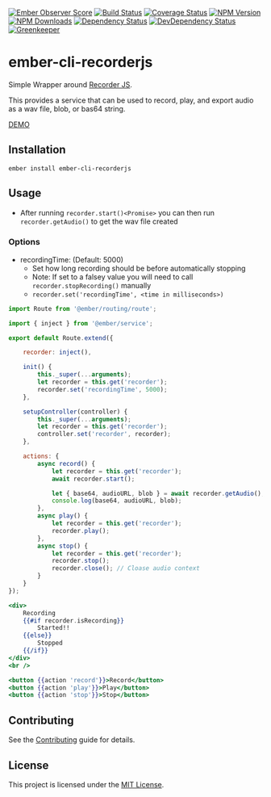 [![Ember Observer Score](http://emberobserver.com/badges/ember-cli-recorderjs.svg)](http://emberobserver.com/addons/ember-cli-recorderjs)
[![Build Status](https://travis-ci.org/devotox/ember-cli-recorderjs.svg)](http://travis-ci.org/devotox/ember-cli-recorderjs)
[![Coverage Status](https://codecov.io/gh/devotox/ember-cli-recorderjs/branch/master/graph/badge.svg)](https://codecov.io/gh/devotox/ember-cli-recorderjs)
[![NPM Version](https://badge.fury.io/js/ember-cli-recorderjs.svg)](http://badge.fury.io/js/ember-cli-recorderjs)
[![NPM Downloads](https://img.shields.io/npm/dm/ember-cli-recorderjs.svg)](https://www.npmjs.org/package/ember-cli-recorderjs)
[![Dependency Status](https://david-dm.org/poetic/ember-cli-recorderjs.svg)](https://david-dm.org/poetic/ember-cli-recorderjs)
[![DevDependency Status](https://david-dm.org/poetic/ember-cli-recorderjs/dev-status.svg)](https://david-dm.org/poetic/ember-cli-recorderjs#info=devDependencies)
[![Greenkeeper](https://badges.greenkeeper.io/devotox/ember-cli-recorderjs.svg)](https://greenkeeper.io/)

ember-cli-recorderjs
==============================================================================

Simple Wrapper around [Recorder JS](https://github.com/mattdiamond/Recorderjs).

This provides a service that can be used to record, play, and export audio as a wav file, blob, or bas64 string.

[DEMO](http://devotox.github.io/ember-cli-recorderjs)

Installation
------------------------------------------------------------------------------

```
ember install ember-cli-recorderjs
```


Usage
------------------------------------------------------------------------------

* After running `recorder.start()<Promise>` you can then run `recorder.getAudio()` to get the wav file created

### Options
* recordingTime: (Default: 5000)
	- Set how long recording should be before automatically stopping
	- Note: If set to a falsey value you will need to call `recorder.stopRecording()` manually
	- `recorder.set('recordingTime', <time in milliseconds>)`

```javascript
import Route from '@ember/routing/route';

import { inject } from '@ember/service';

export default Route.extend({

	recorder: inject(),

	init() {
		this._super(...arguments);
		let recorder = this.get('recorder');
		recorder.set('recordingTime', 5000);
	},

	setupController(controller) {
		this._super(...arguments);
		let recorder = this.get('recorder');
		controller.set('recorder', recorder);
	},

	actions: {
		async record() {
			let recorder = this.get('recorder');
			await recorder.start();

			let { base64, audioURL, blob } = await recorder.getAudio();
			console.log(base64, audioURL, blob);
		},
		async play() {
			let recorder = this.get('recorder');
			recorder.play();
		},
		async stop() {
			let recorder = this.get('recorder');
			recorder.stop();
			recorder.close(); // Cloase audio context
		}
	}
});
```

```handlebars
<div>
	Recording
	{{#if recorder.isRecording}}
		Started!!
	{{else}}
		Stopped
	{{/if}}
</div>
<br />

<button {{action 'record'}}>Record</button>
<button {{action 'play'}}>Play</button>
<button {{action 'stop'}}>Stop</button>
```

Contributing
------------------------------------------------------------------------------

See the [Contributing](CONTRIBUTING.md) guide for details.

License
------------------------------------------------------------------------------

This project is licensed under the [MIT License](LICENSE.md).
